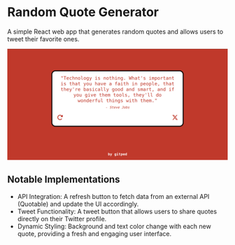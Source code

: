 # Random Quote Generator
A simple React web app that generates random quotes and allows users to tweet their favorite ones.

![Random Quote Generator](images/random-quote-generator.png)

## Notable Implementations
- API Integration: A refresh button to fetch data from an external API (Quotable) and update the UI accordingly.
- Tweet Functionality: A tweet button that allows users to share quotes directly on their Twitter profile.
- Dynamic Styling: Background and text color change with each new quote, providing a fresh and engaging user interface.

